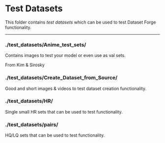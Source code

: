 # Test Datasets

This folder contains _test datasets_ which can be used to test Dataset Forge functionality.

---

### ./test_datasets/Anime_test_sets/

Contains images to test your model or even use as val sets.

From Kim & Sirosky

### ./test_datasets/Create_Dataset_from_Source/

Good and short images & videos to test dataset creation functionality.

### ./test_datasets/HR/

Single small HR sets that can be used to test functionality.

### ./test_datasets/pairs/

HQ/LQ sets that can be used to test functionality.


